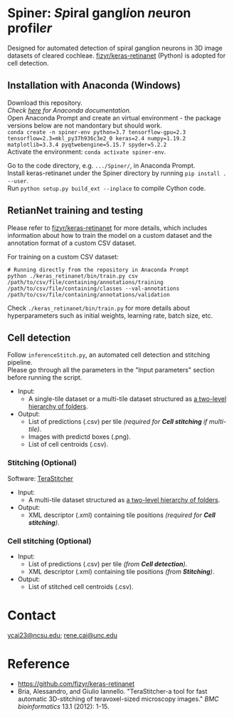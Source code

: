 # Spiner: *Sp*iral gangl*i*on *n*euron profil*er*
Designed for automated detection of spiral ganglion neurons in 3D image datasets of cleared cochleae.
[fizyr/keras-retinanet](https://github.com/fizyr/keras-retinanet) (Python) is adopted for cell detection.  

## Installation with Anaconda (Windows)
Download this repository.  
*Check [here](https://docs.anaconda.com/anaconda/install/index.html) for Anaconda documentation.*  
Open Anaconda Prompt and create an virtual environment - the package versions below are not mandontary but should work.  
`conda create -n spiner-env python=3.7 tensorflow-gpu=2.3 tensorflow=2.3=mkl_py37h936c3e2_0 keras=2.4 numpy=1.19.2 matplotlib=3.3.4 pyqtwebengine=5.15.7 spyder=5.2.2`      
Activate the environment: `conda activate spiner-env`.  

Go to the code directory, e.g. `.../Spiner/`, in Anaconda Prompt.  
Install keras-retinanet under the Spiner directory by running `pip install . --user`.  
Run `python setup.py build_ext --inplace` to compile Cython code.

## RetianNet training and testing
Please refer to [fizyr/keras-retinanet](https://github.com/fizyr/keras-retinanet) for more details, which includes information about how to train the model on a custom dataset and the annotation format of a custom CSV dataset. 

For training on a custom CSV dataset:
```shell
# Running directly from the repository in Anaconda Prompt
python ./keras_retinanet/bin/train.py csv /path/to/csv/file/containing/annotations/training /path/to/csv/file/containing/classes --val-annotations /path/to/csv/file/containing/annotations/validation
```
Check `./keras_retinanet/bin/train.py` for more details about hyperparameters such as initial weights, learning rate, batch size, etc. 

## Cell detection
Follow `inferenceStitch.py`, an automated cell detection and stitching pipeline.  
Please go through all the parameters in the "Input parameters" section before running the script. 

 - Input:
     - A single-tile dataset or a multi-tile dataset structured as [a two-level hierarchy of folders](https://github.com/abria/TeraStitcher/wiki/Supported-volume-formats#two-level-hierarchy-of-folders).  
 - Output:  
     - List of predictions (.csv) per tile *(required for **Cell stitching** if multi-tile)*.  
     - Images with predictd boxes (.png).
     - List of cell centroids (.csv).

### Stitching (Optional)
Software: [TeraStitcher](https://abria.github.io/TeraStitcher/)  
 - Input:
     - A multi-tile dataset structured as [a two-level hierarchy of folders](https://github.com/abria/TeraStitcher/wiki/Supported-volume-formats#two-level-hierarchy-of-folders).
 - Output:  
     - XML descriptor (.xml) containing tile positions *(required for **Cell stitching**)*.  

### Cell stitching (Optional)

 - Input:
     - List of predictions (.csv) per tile *(from **Cell detection**)*.  
     - XML descriptor (.xml) containing tile positions *(from **Stitching**)*.  
 - Output:  
     - List of stitched cell centroids (.csv).  

# Contact
ycai23@ncsu.edu; rene.cai@unc.edu

# Reference
- https://github.com/fizyr/keras-retinanet
- Bria, Alessandro, and Giulio Iannello. "TeraStitcher-a tool for fast automatic 3D-stitching of teravoxel-sized microscopy images." *BMC bioinformatics* 13.1 (2012): 1-15.  
